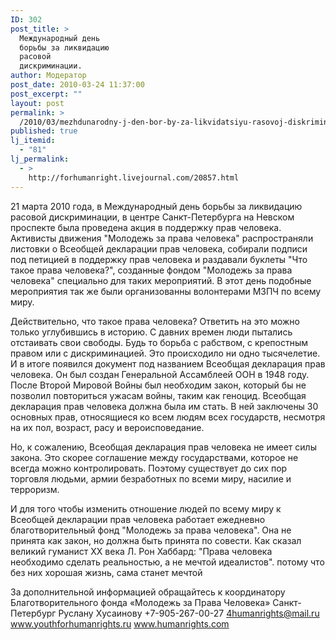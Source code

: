 ```yaml
---
ID: 302
post_title: >
  Международный день
  борьбы за ликвидацию
  расовой
  дискриминации.
author: Модератор
post_date: 2010-03-24 11:37:00
post_excerpt: ""
layout: post
permalink: >
  /2010/03/mezhdunarodny-j-den-bor-by-za-likvidatsiyu-rasovoj-diskriminatsii.html
published: true
lj_itemid:
  - "81"
lj_permalink:
  - >
    http://forhumanright.livejournal.com/20857.html
---
```

21 марта 2010 года, в Международный день борьбы за ликвидацию расовой дискриминации, в центре Санкт-Петербурга на Невском проспекте была проведена акция в поддержку прав человека. Активисты движения "Молодежь за права человека" распространяли листовки о Всеобщей декларации прав человека, собирали подписи под петицией в поддержку прав человека и раздавали буклеты "Что такое права человека?", созданные фондом "Молодежь за права человека" специально для таких мероприятий.  В этот день подобные мероприятия так же были организованны волонтерами МЗПЧ по всему миру.

Действительно, что такое права человека? Ответить на это можно только углубившись в историю. С давних времен люди пытались отстаивать свои свободы. Будь то борьба с рабством, с крепостным правом или с дискриминацией. Это происходило ни одно тысячелетие. И в итоге появился документ под названием Всеобщая декларация прав человека. Он был создан Генеральной Ассамблеей ООН в 1948 году. После Второй Мировой Войны был необходим закон, который бы не позволил повториться ужасам войны, таким как геноцид. Всеобщая декларация прав человека должна была им стать. В ней заключены 30 основных прав, относящиеся ко всем людям всех государств, несмотря на их пол, возраст, расу и вероисповедание. 

Но, к сожалению, Всеобщая декларация прав человека не имеет силы закона. Это скорее соглашение между государствами, которое не всегда можно контролировать. Поэтому существует до сих пор торговля людьми, армии безработных по всеми миру, насилие и терроризм. 

И для того чтобы изменить отношение людей по всему миру к Всеобщей декларации прав человека работает ежедневно благотворительный фонд "Молодежь за права человека". Она не принята как закон, но должна быть принята по совести. Как сказал великий гуманист ХХ века Л. Рон Хаббард: "Права человека необходимо сделать реальностью, а не мечтой идеалистов". потому что без них хорошая жизнь, сама станет мечтой 

За дополнительной информацией обращайтесь к координатору
Благотворительного фонда «Молодежь за Права Человека» Санкт-Петербург
Руслану Хусаинову
+7-905-267-00-27
4humanrights@mail.ru
www.youthforhumanrights.ru
www.humanrights.com